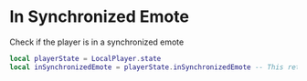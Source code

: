 # In Synchronized Emote

Check if the player is in a synchronized emote
```lua
local playerState = LocalPlayer.state
local inSynchronizedEmote = playerState.inSynchronizedEmote -- This returns the server ID of the other player
```